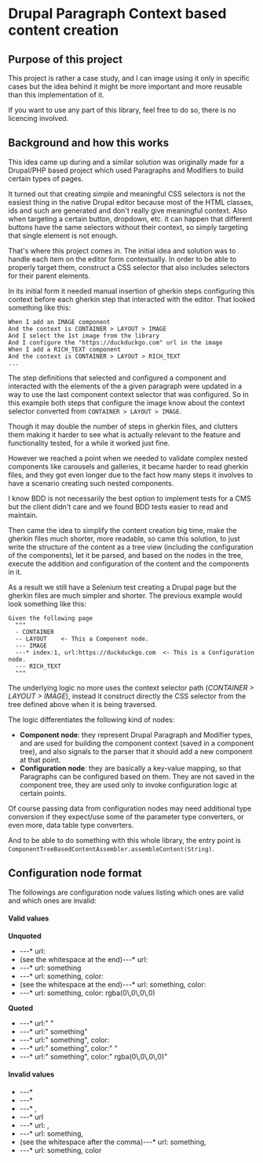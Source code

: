 # Drupal Paragraph Context based content creation

## Purpose of this project

This project is rather a case study, and I can image using it only in specific cases but the idea behind it might be
more important and more reusable than this implementation of it.

If you want to use any part of this library, feel free to do so, there is no licencing involved.

## Background and how this works

This idea came up during and a similar solution was originally made for a Drupal/PHP based project
which used Paragraphs and Modifiers to build certain types of pages.

It turned out that creating simple and meaningful CSS selectors is not the easiest thing in the native Drupal
editor because most of the HTML classes, ids and such are generated and don't really give meaningful context. Also when
targeting a certain button, dropdown, etc. it can happen that different buttons have the same selectors without their
context, so simply targeting that single element is not enough.

That's where this project comes in. The initial idea and solution was to handle each item on the editor form contextually.
In order to be able to properly target them, construct a CSS selector that also includes selectors for their parent elements.

In its initial form it needed manual insertion of gherkin steps configuring this context before each gherkin step
that interacted with the editor. That looked something like this:

```gherkin
When I add an IMAGE component
And the context is CONTAINER > LAYOUT > IMAGE
And I select the 1st image from the library
And I configure the "https://duckduckgo.com" url in the image
When I add a RICH_TEXT component
And the context is CONTAINER > LAYOUT > RICH_TEXT
...
``` 

The step definitions that selected and configured a component and interacted with the elements of the a given paragraph
were updated in a way to use the last component context selector that was configured. So in this example both steps that
configure the image know about the context selector converted from `CONTAINER > LAYOUT > IMAGE`.

Though it may double the number of steps in gherkin files, and clutters them making it harder to see what is actually
relevant to the feature and functionality tested, for a while it worked just fine.

However we reached a point when we needed to validate complex nested components like carousels and galleries, it
became harder to read gherkin files, and they got even longer due to the fact how many steps it involves to
have a scenario creating such nested components.

I know BDD is not necessarily the best option to implement tests for a CMS but the client didn't care and we found BDD
tests easier to read and maintain.  

Then came the idea to simplify the content creation big time, make the gherkin files much shorter, more readable, so
came this solution, to just write the structure of the content as a tree view (including the configuration of the
components), let it be parsed, and based on the nodes in the tree, execute the addition and configuration of the content
and the components in it.

As a result we still have a Selenium test creating a Drupal page but the gherkin files are much simpler and shorter.
The previous example would look something like this:

```gherkin
Given the following page
  """
  - CONTAINER
  -- LAYOUT    <- This a Component node.
  --- IMAGE
  ---* index:1, url:https://duckduckgo.com  <- This is a Configuration node.
  --- RICH_TEXT
  """
```

The underlying logic no more uses the context selector path (*CONTAINER > LAYOUT > IMAGE*), instead it construct
directly the CSS selector from the tree defined above when it is being traversed.

The logic differentiates the following kind of nodes:
- **Component node**: they represent Drupal Paragraph and Modifier types, and are used for building the component context
                  (saved in a component tree), and also signals to the parser that it should add a new component
                  at that point.
- **Configuration node**: they are basically a key-value mapping, so that Paragraphs can be configured based on them.
                      They are not saved in the component tree, they are used only to invoke configuration logic at certain
                      points.

Of course passing data from configuration nodes may need additional type conversion if they expect/use some of the parameter
type converters, or even more, data table type converters.

And to be able to do something with this whole library, the entry point is `ComponentTreeBasedContentAssembler.assembleContent(String)`.

## Configuration node format

The followings are configuration node values listing which ones are valid and which ones are invalid:

#### Valid values
**Unquoted**
- ---* url:
- (see the whitespace at the end)---* url:  
- ---* url: something
- ---* url: something, color:
- (see the whitespace at the end)---* url: something, color:   
- ---* url: something, color: rgba(0\\,0\\,0\\,0)

**Quoted**
- ---* url:" "
- ---* url:" something"
- ---* url:" something", color:
- ---* url:" something", color:" "
- ---* url:" something", color:" rgba(0\\,0\\,0\\,0)"

#### Invalid values

- ---*
- ---* 
- ---* ,
- ---* url
- ---* url: ,
- ---* url: something,
- (see the whitespace after the comma)---* url: something, 
- ---* url: something, color
